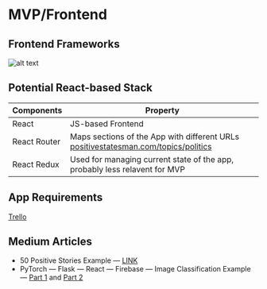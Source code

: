 # MVP/Frontend
## Frontend Frameworks
![alt text](https://github.com/louisheery/positive-statesman-/blob/master/mvp/frontend/frameworks-table.png)

## Potential React-based Stack
| Components | Property |
| --- | --- |
| React | JS-based Frontend |
| React Router | Maps sections of the App with different URLs [positivestatesman.com/topics/politics](positivestatesman.com/topics/politics) |
| React Redux | Used for managing current state of the app, probably less relavent for MVP |

## App Requirements
[Trello](https://trello.com/b/Rbfh0njg/msc-group-project-app-requirements)

## Medium Articles
- 50 Positive Stories Example — [LINK](https://www.boredpanda.com/positive-news-2019-illustrations-mauro-gatti/)
- PyTorch — Flask — React — Firebase — Image Classification Example — [Part 1](https://medium.com/@thevatsalsaglani/training-and-deploying-a-multi-label-image-classifier-using-pytorch-flask-reactjs-and-firebase-c39c96f9c427) and [Part 2](https://medium.com/@thevatsalsaglani/training-and-deploying-a-multi-label-image-classifier-using-pytorch-flask-reactjs-and-firebase-28c6150c04c)
